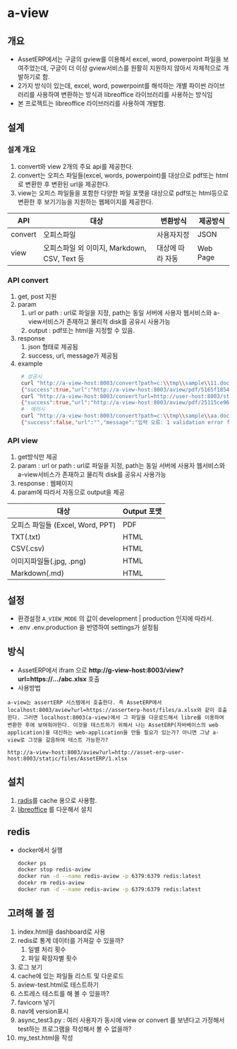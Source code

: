 # a-view

## 개요

- AssetERP에서는 구글의 gview를 이용해서 excel, word, powerpoint 파일을 보여주었는데, 구글이 더 이상 gview서비스를 원활히 지원하지 않아서 
자체적으로 개발하기로 함.
- 2가지 방식이 있는데, excel, word, powerpoint를 해석하는 개별 파이썬 라이브러리를 사용하여 변환하는 방식과 libreoffice 라이브러리를 사용하는 방식임
- 본 프로젝트는 libreoffice 라이브러리를 사용하여 개발함.

## 설계

### 설계 개요

1. convert와 view 2개의 주요 api를 제공한다.
2. convert는 오피스 파일들(excel, words, powerpoint)를 대상으로 pdf또는 html로 변환한 후 변환된 url을 제공한다.
3. view는 오피스 파일들을 포함한 다양한 파일 포맷을 대상으로 pdf또는 html등으로 변환한 후 보기기능을 지원하는 웹페이지를 제공한다.

| API     | 대상                                | 변환방식   | 제공방식  |
|---------|-------------------------------------|------------|-----------|
| convert | 오피스파일                          | 사용자지정 | JSON      |
| view    | 오피스파일 외 이미지, Markdown, CSV, Text 등 | 대상에 따라 자동 | Web Page |

### API convert

1. get, post 지원
2. param
   1. url or path  : url로 파일을 지정, path는 동일 서버에 사용자 웹서비스와 a-view서비스가 존재하고 물리적 disk를 공유시 사용가능
   2. output : pdf또는 html을 지정할 수 있음.
3. response
    1. json 형태로 제공됨
    2. success, url, message가 제공됨
4. example
   ```bash
    # 성공시
    curl "http://a-view-host:8003/convert?path=c:\\tmp\\sample\\11.docx&output=pdf"
    {"success":true,"url":"http://a-view-host:8003/aview/pdf/5165f18545b0e73fd8b3e3bb69a236d8.pdf","message":"로칼 파일이 OutputFormat.PDF 형식으로 변환되었습니다"}
    curl "http://a-view-host:8003/convert?url=http://user-host:8003/static/files/AssetERP/1.docx&output=pdf"
    {"success":true,"url":"http://a-view-host:8003/aview/pdf/25115ce96ff4f71d9d8c66bf7d0d74da.pdf","message":"URL 문서가 OutputFormat.PDF 형식으로 변환 되었습니다"}    
    #  에러시
    curl "http://a-view-host:8003/convert?path=c:\\tmp\\sample\\aa.docx&output=pdf"
    {"success":false,"url":"","message":"입력 오류: 1 validation error for ConvertParams\npath\n  Value error, 파일이 존재하지 않습니다: c:\\tmp\\sample\\aa.docx [type=value_error, input_value='c:\\\\tmp\\\\sample\\\\aa.docx', input_type=str]\n    For further information visit https://errors.pydantic.dev/2.11/v/value_error"}    
   ```

### API view

1. get방식만 제공
2. param : url or path  : url로 파일을 지정, path는 동일 서버에 사용자 웹서비스와 a-view서비스가 존재하고 물리적 disk를 공유시 사용가능
3. response : 웹페이지
4. param에 따라서 자동으로 output을 제공

| 대상                         | Output 포맷 |
|------------------------------|-------------|
| 오피스 파일들 (Excel, Word, PPT) | PDF         |
| TXT(.txt)                          | HTML        |
| CSV(.csv)                          | HTML        |
| 이미지파일들(.jpg, .png)             | HTML        |
| Markdown(.md)                     | HTML        |



## 설정

- 환경설정 `A_VIEW_MODE` 의 값이 development | production 인지에 따라서.
- .env .env.production 을 반영하여 settings가 설정됨

## 방식

- AssetERP에서 ifram 으로 **http://g-view-host:8003/view?url=https://.../abc.xlsx** 호출
- 사용방법
```text
a-view는 assertERP 시스템에서 호출한다. 즉 AssetERP에서   localhost:8003/aview?url=https://asserterp-host/files/a.xlsx와 같이 호출한다. 그러면 localhost:8003(a-view)에서 그 파일을 다운로드해서 libre를 이용하여 변환한 후에 보여줘야한다. 이것을 테스트하기 위해서 나는 AssetERP(자바베이스의 web application)을 대신하는 web-application을 만들 필요가 있는가? 아니면 그냥 a-view로 그것을 갈음하여 테스트 가능한가?
```

```text
http://a-view-host:8003/aview?url=http://asset-erp-user-host:8003/static/files/AssetERP/1.xlsx
```

## 설치

1. [radis](https://redis.io/)를 cache 용으로 사용함.
2. [libreoffice](https://www.libreoffice.org/) 를 다운해서 설치 

## redis

- docker에서 실행
  ```bash
  docker ps
  docker stop redis-aview
  docker run -d --name redis-aview -p 6379:6379 redis:latest
  docekr rm redis-aview
  docker run -d --name redis-aview -p 6379:6379 redis:latest
  ```

## 고려해 볼 점

1. index.html을 dashboard로 사용
2. redis로 통계 데이터를 가져갈 수 있을까? 
   1. 일별 처리 횟수
   2. 파일 확장자별 횟수
3. 로그 보기
4. cache에 있는 파일들 리스트 및 다운로드
5. aview-test.html로 테스트하기
6. 스트레스 테스트를 해 볼 수 있을까?
7. favicorn 넣기
8. nav에 version표시
9. async_test3.py : 여러 사용자가 동시에 view or convert 를 보낸다고 가정해서 test하는 프로그램을 작성해서 볼 수 없을까?
10. my_test.html을 작성

